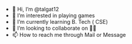 - 👋 Hi, I’m @talgat12
- 👀 I’m interested in playing games
- 🌱 I’m currently learning B. Tech ( CSE) 
- 💞️ I’m looking to collaborate on 🤩🤩
- 📫 How to reach me through Mail or Message

<!---
talgat12/talgat12 is a ✨ special ✨ repository because its `README.md` (this file) appears on your GitHub profile.
You can click the Preview link to take a look at your changes.
--->
